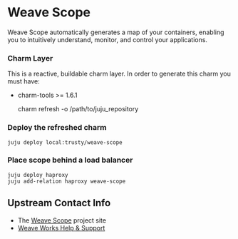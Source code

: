 # Weave Scope

Weave Scope automatically generates a map of your containers, enabling you to
intuitively understand, monitor, and control your applications.


### Charm Layer

This is a reactive, buildable charm layer. In order to generate this charm you
must have:

- charm-tools >= 1.6.1

    charm refresh -o /path/to/juju_repository

### Deploy the refreshed charm

    juju deploy local:trusty/weave-scope

### Place scope behind a load balancer

    juju deploy haproxy
    juju add-relation haproxy weave-scope

## Upstream Contact Info

- The [Weave Scope](http://weave.works/scope/) project site
- [Weave Works Help & Support](http://weave.works/help/index.html)


